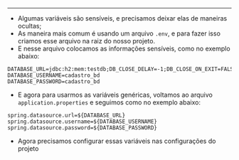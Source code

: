 ___
- Algumas variáveis são sensíveis, e precisamos deixar elas de maneiras ocultas;
- As maneira mais comum é usando um arquivo `.env`, e para fazer isso criamos esse arquivo na raiz do nosso projeto.
- E nesse arquivo colocamos as informações sensíveis, como no exemplo abaixo:
```.env
DATABASE_URL=jdbc:h2:mem:testdb;DB_CLOSE_DELAY=-1;DB_CLOSE_ON_EXIT=FALSE
DATABASE_USERNAME=cadastro_bd
DATABASE_PASSWORD=cadastro_bd
```
- E agora para usarmos as variáveis genéricas, voltamos ao arquivo `application.properties` e seguimos como no exemplo abaixo:
```properties
spring.datasource.url=${DATABASE_URL}
spring.datasource.username=${DATABASE_USERNAME}
spring.datasource.password=${DATABASE_PASSWORD}
```
- Agora precisamos configurar essas variáveis nas configurações do projeto